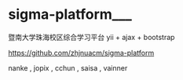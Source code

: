 sigma-platform___
==============

暨南大学珠海校区综合学习平台
yii + ajax + bootstrap

https://github.com/zhjnuacm/sigma-platform



nanke , jopix , cchun , saisa , vainner
